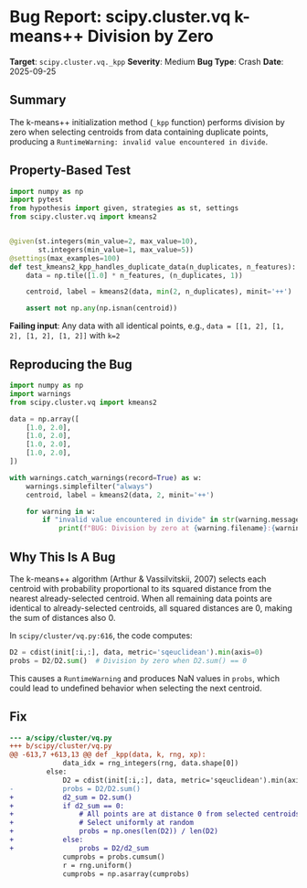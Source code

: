 # Bug Report: scipy.cluster.vq k-means++ Division by Zero

**Target**: `scipy.cluster.vq._kpp`
**Severity**: Medium
**Bug Type**: Crash
**Date**: 2025-09-25

## Summary

The k-means++ initialization method (`_kpp` function) performs division by zero when selecting centroids from data containing duplicate points, producing a `RuntimeWarning: invalid value encountered in divide`.

## Property-Based Test

```python
import numpy as np
import pytest
from hypothesis import given, strategies as st, settings
from scipy.cluster.vq import kmeans2


@given(st.integers(min_value=2, max_value=10),
       st.integers(min_value=1, max_value=5))
@settings(max_examples=100)
def test_kmeans2_kpp_handles_duplicate_data(n_duplicates, n_features):
    data = np.tile([1.0] * n_features, (n_duplicates, 1))

    centroid, label = kmeans2(data, min(2, n_duplicates), minit='++')

    assert not np.any(np.isnan(centroid))
```

**Failing input**: Any data with all identical points, e.g., `data = [[1, 2], [1, 2], [1, 2], [1, 2]]` with `k=2`

## Reproducing the Bug

```python
import numpy as np
import warnings
from scipy.cluster.vq import kmeans2

data = np.array([
    [1.0, 2.0],
    [1.0, 2.0],
    [1.0, 2.0],
    [1.0, 2.0],
])

with warnings.catch_warnings(record=True) as w:
    warnings.simplefilter("always")
    centroid, label = kmeans2(data, 2, minit='++')

    for warning in w:
        if "invalid value encountered in divide" in str(warning.message):
            print(f"BUG: Division by zero at {warning.filename}:{warning.lineno}")
```

## Why This Is A Bug

The k-means++ algorithm (Arthur & Vassilvitskii, 2007) selects each centroid with probability proportional to its squared distance from the nearest already-selected centroid. When all remaining data points are identical to already-selected centroids, all squared distances are 0, making the sum of distances also 0.

In `scipy/cluster/vq.py:616`, the code computes:
```python
D2 = cdist(init[:i,:], data, metric='sqeuclidean').min(axis=0)
probs = D2/D2.sum()  # Division by zero when D2.sum() == 0
```

This causes a `RuntimeWarning` and produces NaN values in `probs`, which could lead to undefined behavior when selecting the next centroid.

## Fix

```diff
--- a/scipy/cluster/vq.py
+++ b/scipy/cluster/vq.py
@@ -613,7 +613,13 @@ def _kpp(data, k, rng, xp):
             data_idx = rng_integers(rng, data.shape[0])
         else:
             D2 = cdist(init[:i,:], data, metric='sqeuclidean').min(axis=0)
-            probs = D2/D2.sum()
+            d2_sum = D2.sum()
+            if d2_sum == 0:
+                # All points are at distance 0 from selected centroids
+                # Select uniformly at random
+                probs = np.ones(len(D2)) / len(D2)
+            else:
+                probs = D2/d2_sum
             cumprobs = probs.cumsum()
             r = rng.uniform()
             cumprobs = np.asarray(cumprobs)
```